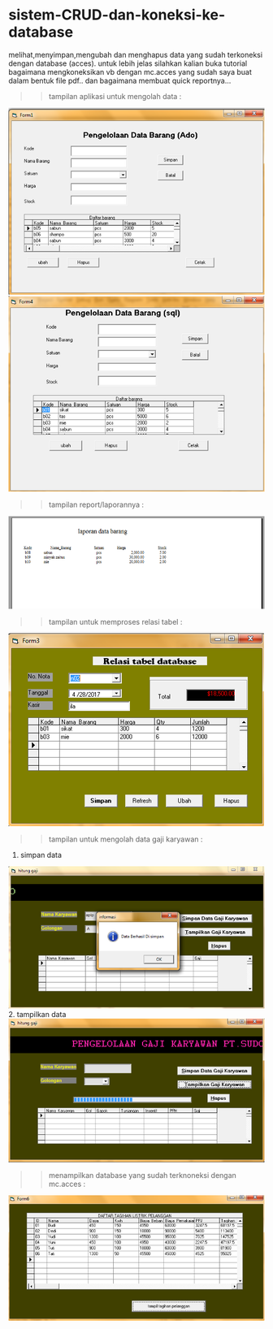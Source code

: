 # sistem-CRUD-dan-koneksi-ke-database
melihat,menyimpan,mengubah dan menghapus data yang sudah terkoneksi dengan database (acces).
untuk lebih jelas silahkan kalian buka tutorial bagaimana mengkoneksikan vb dengan mc.acces yang sudah saya buat dalam bentuk file pdf.. dan bagaimana membuat quick reportnya... <br>
>> tampilan aplikasi untuk mengolah data : <br>
<img src="database1.png">
<img src="database2.png">

>> tampilan report/laporannya : <br>
<img src="database3.png">

>> tampilan untuk memproses relasi tabel : <br>
<img src="database4.png">

>> tampilan untuk mengolah data gaji karyawan : <br>
1. simpan data <br>
<img src="database5.png">
2. tampilkan data <br>
<img src="database6.png">

>> menampilkan database yang sudah terknoneksi dengan mc.acces : <br> 
<img src="database7.png">
